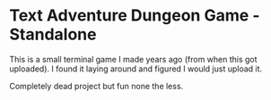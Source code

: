 # Text Adventure Dungeon Game - Standalone

This is a small terminal game I made years ago (from when this got uploaded). I found it laying around and figured I would just upload it.

Completely dead project but fun none the less.